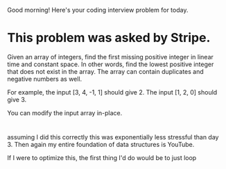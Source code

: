 Good morning! Here's your coding interview problem for today.

# This problem was asked by Stripe.

Given an array of integers, find the first missing positive integer in linear time and constant space. In other words, find the lowest positive integer that does not exist in the array. The array can contain duplicates and negative numbers as well.

For example, the input [3, 4, -1, 1] should give 2. The input [1, 2, 0] should give 3.

You can modify the input array in-place.
# 
assuming I did this correctly this was exponentially less stressful than day 3. Then again my entire foundation of data structures is YouTube.

If I were to optimize this, the first thing I'd do would be to just loop